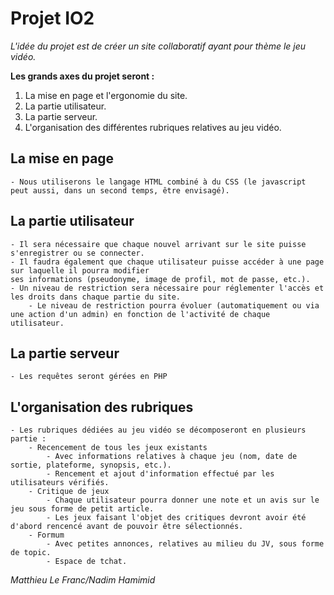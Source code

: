 # Projet IO2

*L'idée du projet est de créer un site collaboratif ayant pour thème le jeu vidéo.*


**Les grands axes du projet seront :**
 1. La mise en page et l'ergonomie du site.
 2. La partie utilisateur.
 3. La partie serveur.
 4. L'organisation des différentes rubriques relatives au jeu vidéo.


## La mise en page
	- Nous utiliserons le langage HTML combiné à du CSS (le javascript peut aussi, dans un second temps, être envisagé).



## La partie utilisateur
	- Il sera nécessaire que chaque nouvel arrivant sur le site puisse s'enregistrer ou se connecter.
	- Il faudra également que chaque utilisateur puisse accéder à une page sur laquelle il pourra modifier
 	ses informations (pseudonyme, image de profil, mot de passe, etc.).
	- Un niveau de restriction sera nécessaire pour réglementer l'accès et les droits dans chaque partie du site.
 		- Le niveau de restriction pourra évoluer (automatiquement ou via une action d'un admin) en fonction de l'activité de chaque utilisateur.


## La partie serveur
	- Les requêtes seront gérées en PHP


## L'organisation des rubriques
	- Les rubriques dédiées au jeu vidéo se décomposeront en plusieurs partie :
		- Recencement de tous les jeux existants
			- Avec informations relatives à chaque jeu (nom, date de sortie, plateforme, synopsis, etc.).
			- Rencement et ajout d'information effectué par les utilisateurs vérifiés.
		- Critique de jeux
			- Chaque utilisateur pourra donner une note et un avis sur le jeu sous forme de petit article.
			- Les jeux faisant l'objet des critiques devront avoir été d'abord rencencé avant de pouvoir être sélectionnés.
		- Formum
			- Avec petites annonces, relatives au milieu du JV, sous forme de topic.
			- Espace de tchat.























*Matthieu Le Franc/Nadim Hamimid* 